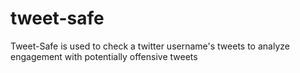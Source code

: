 # tweet-safe

Tweet-Safe is used to check a twitter username's tweets to analyze engagement with potentially offensive tweets